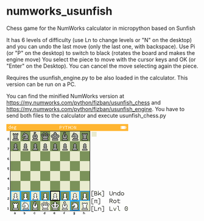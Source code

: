 # numworks_usunfish
Chess game for the NumWorks calculator in micropython based on Sunfish


It has 6 levels of difficulty (use Ln to change levels or "N" on the desktop) and you can undo the last move (only the last one, with backspace).
Use Pi (or "P" on the desktop) to switch to black (rotates the board and makes the engine move) 
You select the piece to move with the cursor keys and OK (or "Enter" on the Desktop). You can cancel the move selecting again the piece.

Requires the usunfish_engine.py to be also loaded in the calculator.
This version can be run on a PC.

You can find the minified NumWorks version at https://my.numworks.com/python/fizban/usunfish_chess and https://my.numworks.com/python/fizban/usunfish_engine. You have to send both files to the calculator and execute usunfish_chess.py

![Screenshot](img/screenshot.png)